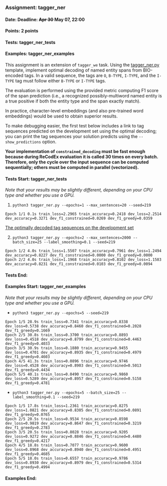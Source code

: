 ### Assignment: tagger_ner
#### Date: Deadline: ~~Apr 30~~ May 07, 22:00
#### Points: 2 points
#### Tests: tagger_ner_tests
#### Examples: tagger_ner_examples

This assignment is an extension of `tagger_we` task. Using the
[tagger_ner.py](https://github.com/ufal/npfl138/tree/master/labs/08/tagger_ner.py)
template, implement optimal decoding of named entity spans from
BIO-encoded tags. In a valid sequence, the tags are `O`, `B-TYPE`, `I-TYPE`, and
the `I-TYPE` tag must follow either `B-TYPE` or `I-TYPE` tags.

The evaluation is performed using the provided metric computing F1 score of the
span prediction (i.e., a recognized possibly-multiword named entity is a true
positive if both the entity type and the span exactly match).

In practice, character-level embeddings (and also pre-trained word embeddings)
would be used to obtain superior results.

To make debugging easier, the first test below includes a link to tag sequences
predicted on the development set using the optimal decoding; you can print the
tag sequences your solution predicts using the `--show_predictions` option.

**Your implementation of `constrained_decoding` must be fast enough because
during ReCodEx evaluation it is called 30 times on every batch. Therefore,
only the cycle over the input sequence can be computed sequentially; others
must be computed in parallel (vectorized).**

#### Tests Start: tagger_ner_tests
_Note that your results may be slightly different, depending on your CPU type and whether you use a GPU._

1. `python3 tagger_ner.py --epochs=1 --max_sentences=20 --seed=219`
```
Epoch 1/1 0.1s train_loss=2.2965 train_accuracy=0.2418 dev_loss=2.2514 dev_accuracy=0.3271 dev_f1_constrained=0.0269 dev_f1_greedy=0.0359
```
[The optimally decoded tag sequences on the development set](//ufal.mff.cuni.cz/~straka/courses/npfl138/2425/tasks/figures/tagger_ner.test-1.txt)

2. `python3 tagger_ner.py --epochs=2 --max_sentences=2000 --batch_size=25 --label_smoothing=0.1 --seed=219`
```
Epoch 1/2 4.0s train_loss=1.5507 train_accuracy=0.7961 dev_loss=1.2494 dev_accuracy=0.8227 dev_f1_constrained=0.0000 dev_f1_greedy=0.0000
Epoch 2/2 4.0s train_loss=1.1968 train_accuracy=0.8102 dev_loss=1.1583 dev_accuracy=0.8231 dev_f1_constrained=0.0103 dev_f1_greedy=0.0094
```
#### Tests End:
#### Examples Start: tagger_ner_examples
_Note that your results may be slightly different, depending on your CPU type and whether you use a GPU._

- `python3 tagger_ner.py --epochs=5 --seed=219`
```
Epoch 1/5 28.9s train_loss=0.7341 train_accuracy=0.8338 dev_loss=0.5738 dev_accuracy=0.8460 dev_f1_constrained=0.2028 dev_f1_greedy=0.1669
Epoch 2/5 30.8s train_loss=0.3700 train_accuracy=0.8893 dev_loss=0.4518 dev_accuracy=0.8799 dev_f1_constrained=0.4463 dev_f1_greedy=0.4033
Epoch 3/5 30.9s train_loss=0.1880 train_accuracy=0.9455 dev_loss=0.4701 dev_accuracy=0.8935 dev_f1_constrained=0.4979 dev_f1_greedy=0.4603
Epoch 4/5 41.3s train_loss=0.0896 train_accuracy=0.9746 dev_loss=0.4528 dev_accuracy=0.8903 dev_f1_constrained=0.5013 dev_f1_greedy=0.4434
Epoch 5/5 40.1s train_loss=0.0490 train_accuracy=0.9860 dev_loss=0.5289 dev_accuracy=0.8957 dev_f1_constrained=0.5158 dev_f1_greedy=0.4781
```

- `python3 tagger_ner.py --epochs=5 --batch_size=25 --label_smoothing=0.1 --seed=219`
```
Epoch 1/5 17.8s train_loss=1.2361 train_accuracy=0.8275 dev_loss=1.0821 dev_accuracy=0.8305 dev_f1_constrained=0.0891 dev_f1_greedy=0.0765
Epoch 2/5 20.5s train_loss=0.9534 train_accuracy=0.8598 dev_loss=0.9819 dev_accuracy=0.8647 dev_f1_constrained=0.3219 dev_f1_greedy=0.2783
Epoch 3/5 20.5s train_loss=0.8028 train_accuracy=0.9205 dev_loss=0.9272 dev_accuracy=0.8846 dev_f1_constrained=0.4480 dev_f1_greedy=0.4217
Epoch 4/5 18.8s train_loss=0.7077 train_accuracy=0.9600 dev_loss=0.8968 dev_accuracy=0.8940 dev_f1_constrained=0.4951 dev_f1_greedy=0.4685
Epoch 5/5 18.0s train_loss=0.6557 train_accuracy=0.9786 dev_loss=0.8930 dev_accuracy=0.8979 dev_f1_constrained=0.5314 dev_f1_greedy=0.4994
```
#### Examples End:
